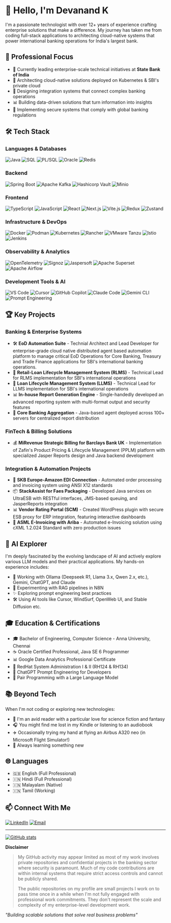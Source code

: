 # 👋 Hello, I'm Devanand K

I'm a passionate technologist with over 12+ years of experience crafting enterprise solutions that make a difference. My journey has taken me from coding full-stack applications to architecting cloud-native systems that power international banking operations for India's largest bank.

## 💼 Professional Focus

- 🏦 Currently leading enterprise-scale technical initiatives at **State Bank of India**
- 🚀 Architecting cloud-native solutions deployed on Kubernetes & SBI's private cloud
- 🔄 Designing integration systems that connect complex banking operations
- 📊 Building data-driven solutions that turn information into insights
- 🔐 Implementing secure systems that comply with global banking regulations

## 🛠️ Tech Stack

### Languages & Databases
![Java](https://img.shields.io/badge/-Java-007396?style=flat-square&logo=java&logoColor=white)
![SQL](https://img.shields.io/badge/-SQL-4479A1?style=flat-square&logo=postgresql&logoColor=white)
![PL/SQL](https://img.shields.io/badge/-PL%2FSQL-F80000?style=flat-square&logo=oracle&logoColor=white)
![Oracle](https://img.shields.io/badge/-Oracle-F80000?style=flat-square&logo=oracle&logoColor=white)
![Redis](https://img.shields.io/badge/-Redis-DC382D?style=flat-square&logo=redis&logoColor=white)

### Backend
![Spring Boot](https://img.shields.io/badge/-Spring%20Boot-6DB33F?style=flat-square&logo=spring&logoColor=white)
![Apache Kafka](https://img.shields.io/badge/-Apache%20Kafka-231F20?style=flat-square&logo=apachekafka&logoColor=white)
![Hashicorp Vault](https://img.shields.io/badge/-Hashicorp%20Vault-000000?style=flat-square&logo=hashicorpvault&logoColor=white)
![Minio](https://img.shields.io/badge/-Minio-C72E49?style=flat-square&logo=minio&logoColor=white)

### Frontend
![TypeScript](https://img.shields.io/badge/-TypeScript-3178C6?style=flat-square&logo=typescript&logoColor=white)
![JavaScript](https://img.shields.io/badge/-JavaScript-F7DF1E?style=flat-square&logo=javascript&logoColor=black)
![React](https://img.shields.io/badge/-React-61DAFB?style=flat-square&logo=react&logoColor=white)
![Next.js](https://img.shields.io/badge/-Next.js-000000?style=flat-square&logo=next.js&logoColor=white)
![Vite.js](https://img.shields.io/badge/-Vite.js-646CFF?style=flat-square&logo=vite&logoColor=white)
![Redux](https://img.shields.io/badge/-Redux-764ABC?style=flat-square&logo=redux&logoColor=white)
![Zustand](https://img.shields.io/badge/-Zustand-A3775B?style=flat-square&logoColor=white)

### Infrastructure & DevOps
![Docker](https://img.shields.io/badge/-Docker-2496ED?style=flat-square&logo=docker&logoColor=white)
![Podman](https://img.shields.io/badge/-Podman-892CA0?style=flat-square&logo=podman&logoColor=white)
![Kubernetes](https://img.shields.io/badge/-Kubernetes-326CE5?style=flat-square&logo=kubernetes&logoColor=white)
![Rancher](https://img.shields.io/badge/-Rancher-0075A8?style=flat-square&logo=rancher&logoColor=white)
![VMware Tanzu](https://img.shields.io/badge/-VMware%20Tanzu-0091DA?style=flat-square&logo=vmware&logoColor=white)
![Istio](https://img.shields.io/badge/-Istio-466BB0?style=flat-square&logo=istio&logoColor=white)
![Jenkins](https://img.shields.io/badge/-Jenkins-205081?style=flat-square&logo=jenkins&logoColor=white)

### Observability & Analytics
![OpenTelemetry](https://img.shields.io/badge/-OpenTelemetry-FBAD24?style=flat-square&logo=opentelemetry&logoColor=black)
![Signoz](https://img.shields.io/badge/-Signoz-FF5722?style=flat-square&logo=signoz&logoColor=white)
![Jaspersoft](https://img.shields.io/badge/-Jaspersoft-7B3B3B?style=flat-square&logo=Jaspersoft&logoColor=white)
![Apache Superset](https://img.shields.io/badge/-Apache%20Superset-00D1B2?style=flat-square&logo=apache-superset&logoColor=white)
![Apache Airflow](https://img.shields.io/badge/-Apache%20Airflow-017CEE?style=flat-square&logo=apache-airflow&logoColor=white)

### Development Tools & AI
![VS Code](https://img.shields.io/badge/-VS%20Code-007ACC?style=flat-square&logo=visual-studio-code&logoColor=white)
![Cursor](https://img.shields.io/badge/-Cursor-171717?style=flat-square&logo=cursor&logoColor=white)
![GitHub Copilot](https://img.shields.io/badge/-GitHub%20Copilot-181717?style=flat-square&logo=github&logoColor=white)
![Claude Code](https://img.shields.io/badge/-Claude-D97A53?style=flat-square&logo=anthropic&logoColor=white)
![Gemini CLI](https://img.shields.io/badge/-Gemini-8E44AD?style=flat-square&logo=gemini&logoColor=white)
![Prompt Engineering](https://img.shields.io/badge/-Prompt%20Engineering-417492?style=flat-square&logoColor=white)

## 🏆 Key Projects

### Banking & Enterprise Systems
- 🛠️ **EoD Automation Suite** - Technial Architect and Lead Developer for enterprise-grade cloud native distributed agent based automation platform to manage critical EoD Operations for Core Banking, Treasury and Trade Finance applications for SBI's international banking operations.
- 🏦 **Retail-Loan Lifecycle Management System (RLMS)** - Technical Lead for RLMS implementation for SBI's international operations
- 🏦 **Loan Lifecycle Management System (LLMS)** - Technical Lead for LLMS implementation for SBI's international operations
- 📊 **In-house Report Generation Engine** - Single-handedly developed an advanced reporting system with multi-format output and security features
- 🔄 **Core Banking Aggregation** - Java-based agent deployed across 100+ servers for centralized report distribution

### FinTech & Billing Solutions
- 💰 **MiRevenue Strategic Billing for Barclays Bank UK** - Implementation of Zafin's Product Pricing & Lifecycle Management (PPLM) platform with specialized Jasper Reports design and Java backend development

### Integration & Automation Projects
- 🔄 **SKB Europe-Amazon EDI Connection** - Automated order processing and invoicing system using ANSI X12 standards
- 📦 **StackAssist for Faes Packaging** - Developed Java services on UltraESB with RESTful interfaces, JMS-based queuing, and JasperReports integration
- 📊 **Vendor Rating Portal (SCM)** - Created WordPress plugin with secure ESB proxy for ERP integration, featuring interactive dashboards
- 📄 **ASML E-Invoicing with Ariba** - Automated e-Invoicing solution using cXML 1.2.024 Standard with zero production issues

## 🤖 AI Explorer

I'm deeply fascinated by the evolving landscape of AI and actively explore various LLM models and their practical applications. My hands-on experience includes:

- 🧠 Working with Ollama (Deepseek R1, Llama 3.x, Qwen 2.x, etc.), Gemini, ChatGPT, and Claude
- 🔄 Experimenting with RAG pipelines in N8N
- ✨ Exploring prompt engineering best practices
- 🛠️ Using AI tools like Cursor, WindSurf, OpenWeb UI, and Stable Diffusion etc.

## 🎓 Education & Certifications

- 🎓 Bachelor of Engineering, Computer Science - Anna University, Chennai
- ☕ Oracle Certified Professional, Java SE 6 Programmer
- 📊 Google Data Analytics Professional Certificate
- 🐧 RedHat System Administration I & II (RH124 & RH134)
- 🤖 ChatGPT Prompt Engineering for Developers
- 🤝 Pair Programming with a Large Language Model

## 📚 Beyond Tech

When I'm not coding or exploring new technologies:

- 📖 I'm an avid reader with a particular love for science fiction and fantasy
- 🎧 You might find me lost in my Kindle or listening to an audiobook
- ✈️ Occasionally trying my hand at flying an Airbus A320 neo (in Microsoft Flight Simulator!)
- 🧠 Always learning something new

## 🌐 Languages

- 🇬🇧 English (Full Professional)
- 🇮🇳 Hindi (Full Professional)
- 🇮🇳 Malayalam (Native)
- 🇮🇳 Tamil (Working)

## 📫 Connect With Me

[![LinkedIn](https://img.shields.io/badge/-LinkedIn-0077B5?style=flat-square&logo=linkedin&logoColor=white)](https://www.linkedin.com/in/devanandkmenon)
[![Email](https://img.shields.io/badge/-Email-D14836?style=flat-square&logo=gmail&logoColor=white)](mailto:devanand1234@gmail.com)

---

[![GitHub stats](https://img.shields.io/badge/-GitHub%20Stats-181717?style=flat-square&logo=github&logoColor=white)](https://github.com/devanandk)

**Disclaimer**
>
> My GitHub activity may appear limited as most of my work involves private repositories and confidential projects in the banking sector where security is paramount. Much of my code contributions are within internal systems that require strict access controls and cannot be publicly shared.
>
> The public repositories on my profile are small projects I work on to pass time once in a while when I'm not fully engaged with professional work commitments. They don't represent the scale and complexity of my enterprise-level development work.
>

*"Building scalable solutions that solve real business problems"*
